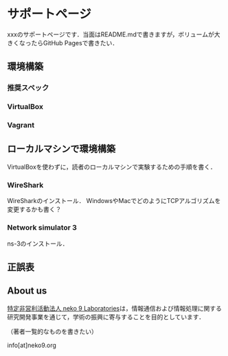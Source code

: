 # サポートページ

xxxのサポートページです．当面はREADME.mdで書きますが，ボリュームが大きくなったらGitHub Pagesで書きたい．

## 環境構築

### 推奨スペック

### VirtualBox

### Vagrant 

## ローカルマシンで環境構築

VirtualBoxを使わずに，読者のローカルマシンで実験するための手順を書く．

### WireShark

WireSharkのインストール．
WindowsやMacでどのようにTCPアルゴリズムを変更するかも書く？

### Network simulator 3

ns-3のインストール．

## 正誤表

## About us

[特定非営利活動法人 neko 9 Laboratories](https://www.neko9.org/)は，情報通信および情報処理に関する研究開発事業を通じて，学術の振興に寄与することを目的としています．

（著者一覧的なものを書きたい）

info[at]neko9.org
